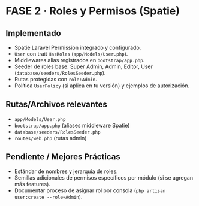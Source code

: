 # FASE 2 · Roles y Permisos (Spatie)

## Implementado
- Spatie Laravel Permission integrado y configurado.
- `User` con trait `HasRoles` (`app/Models/User.php`).
- Middlewares alias registrados en `bootstrap/app.php`.
- Seeder de roles base: Super Admin, Admin, Editor, User (`database/seeders/RolesSeeder.php`).
- Rutas protegidas con `role:Admin`.
- Política `UserPolicy` (si aplica en tu versión) y ejemplos de autorización.

## Rutas/Archivos relevantes
- `app/Models/User.php`
- `bootstrap/app.php` (aliases middleware Spatie)
- `database/seeders/RolesSeeder.php`
- `routes/web.php` (rutas admin)

## Pendiente / Mejores Prácticas
- Estándar de nombres y jerarquía de roles.
- Semillas adicionales de permisos específicos por módulo (si se agregan más features).
- Documentar proceso de asignar rol por consola (`php artisan user:create --role=Admin`).
